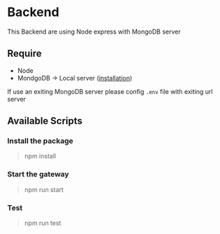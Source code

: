 # Backend

This Backend are using Node express with MongoDB server

## Require
- Node
- MondgoDB -> Local server ([installation](https://attacomsian.com/blog/install-mongodb-macos))

If use an exiting MongoDB server please config `.env` file with exiting url server


## Available Scripts

### Install the package
> npm install

### Start the gateway
> npm run start

### Test
> npm run test